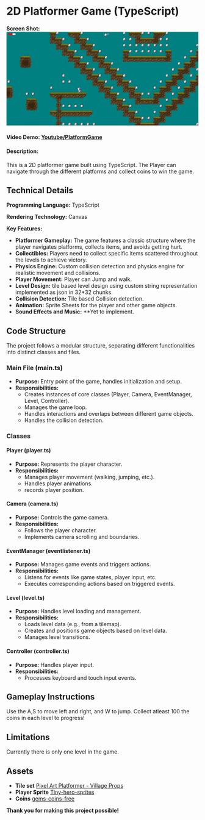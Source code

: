 
# 2D Platformer Game (TypeScript)
#### Screen Shot:  ![Screen Shot](assets/screenshot.png)
#### Video Demo:  [Youtube/PlatformGame](https://youtu.be/pCfwaae1Xkc?si=mqeQbrc7ytJ6rAiP)
#### Description:
This is a 2D platformer game built using TypeScript. The Player can navigate through the different platforms  and collect coins to win the game.

## Technical Details

**Programming Language:** TypeScript

**Rendering Technology:** Canvas

**Key Features:**

* **Platformer Gameplay:** The game features a classic structure where the player navigates platforms, collects items, and avoids getting hurt.
* **Collectibles:** Players need to collect specific items scattered throughout the levels to achieve victory.
* **Physics Engine:** Custom collision detection and physics engine for realistic movement and collisions.
* **Player Movement:** Player can Jump and walk.
* **Level Design:** tile based level design using custom string representation implemented as json in 32*32 chunks.
* **Collision Detection:** Tile based Collision detection.
* **Animation:** Sprite Sheets for the player and other game objects.
* **Sound Effects and Music:** \*\*Yet to implement.

## Code Structure
The project follows a modular structure, separating different functionalities into distinct classes and files.

### Main File (main.ts)

- **Purpose:** Entry point of the game, handles initialization and setup.
- **Responsibilities:**
  - Creates instances of core classes (Player, Camera, EventManager, Level, Controller).
  - Manages the game loop.
  - Handles interactions and overlaps between different game objects.
  - Handles the collision detection.

### Classes

#### Player (player.ts)

- **Purpose:** Represents the player character.
- **Responsibilities:**
  - Manages player movement (walking, jumping, etc.).
  - Handles player animations.
  - records player position.

#### Camera (camera.ts)

- **Purpose:** Controls the game camera.
- **Responsibilities:**
  - Follows the player character.
  - Implements camera scrolling and boundaries.

#### EventManager (eventlistener.ts)

- **Purpose:** Manages game events and triggers actions.
- **Responsibilities:**
  - Listens for events like game states, player input, etc.
  - Executes corresponding actions based on triggered events.

#### Level (level.ts)

- **Purpose:** Handles level loading and management.
- **Responsibilities:**
  - Loads level data (e.g., from a tilemap).
  - Creates and positions game objects based on level data.
  - Manages level transitions.

#### Controller (controller.ts)

- **Purpose:** Handles player input.
- **Responsibilities:**
  - Processes keyboard and touch input events.


## Gameplay Instructions

Use the A,S to move left and right, and W to jump. Collect atleast 100 the coins in each level to progress!


## Limitations
Currently there is only one level in the game.

## Assets


* **Tile set**  [Pixel Art Platformer - Village Props](https://cainos.itch.io/pixel-art-platformer-village-props)
* **Player Sprite** [Tiny-hero-sprites](https://free-game-assets.itch.io/free-tiny-hero-sprites-pixel-art)
* **Coins** [gems-coins-free](https://laredgames.itch.io/gems-coins-free)


**Thank you for making this project possible!**

